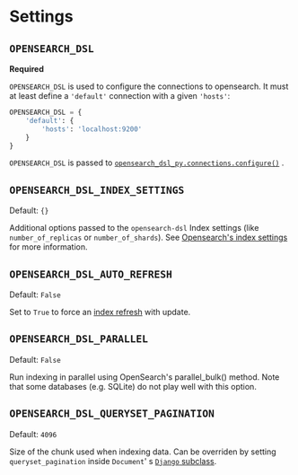 Settings
========

## `OPENSEARCH_DSL`

**Required**

`OPENSEARCH_DSL` is used to configure the connections to opensearch. It must at least define a `'default'` connection
with a given `'hosts'`:

```python
OPENSEARCH_DSL = {
    'default': {
        'hosts': 'localhost:9200'
    }
}
```

`OPENSEARCH_DSL` is passed
to [`opensearch_dsl_py.connections.configure()`](http://elasticsearch-dsl.readthedocs.io/en/stable/configuration.html#multiple-clusters)
.

## `OPENSEARCH_DSL_INDEX_SETTINGS`

Default: `{}`

Additional options passed to the `opensearch-dsl` Index settings (like `number_of_replicas` or `number_of_shards`).
See [Opensearch's index settings](https://opensearch.org/docs/latest/opensearch/rest-api/index-apis/create-index/#index-settings)
for more information.

## `OPENSEARCH_DSL_AUTO_REFRESH`

Default: `False`

Set to `True` to force
an [index refresh](https://www.elastic.co/guide/en/elasticsearch/reference/current/indices-refresh.html>) with update.

## `OPENSEARCH_DSL_PARALLEL`

Default: `False`

Run indexing in parallel using OpenSearch's parallel_bulk() method. Note that some databases (e.g. SQLite)
do not play well with this option.

## `OPENSEARCH_DSL_QUERYSET_PAGINATION`

Default: `4096`

Size of the chunk used when indexing data. Can be overriden by setting `queryset_pagination` inside `Document`'
s [`Django` subclass](document.md#document-id).


